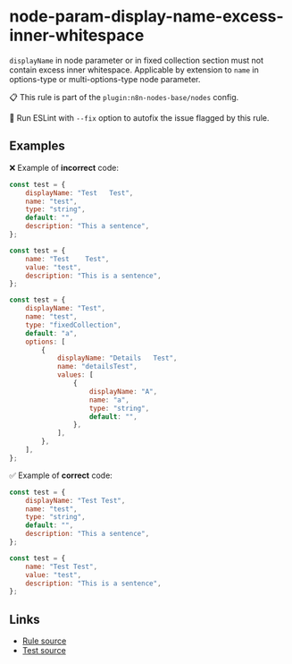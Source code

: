 [//]: # "File generated from a template. Do not edit this file directly."

# node-param-display-name-excess-inner-whitespace

`displayName` in node parameter or in fixed collection section must not contain excess inner whitespace. Applicable by extension to `name` in options-type or multi-options-type node parameter.

📋 This rule is part of the `plugin:n8n-nodes-base/nodes` config.

🔧 Run ESLint with `--fix` option to autofix the issue flagged by this rule.

## Examples

❌ Example of **incorrect** code:

```js
const test = {
	displayName: "Test   Test",
	name: "test",
	type: "string",
	default: "",
	description: "This a sentence",
};

const test = {
	name: "Test    Test",
	value: "test",
	description: "This is a sentence",
};

const test = {
	displayName: "Test",
	name: "test",
	type: "fixedCollection",
	default: "a",
	options: [
		{
			displayName: "Details   Test",
			name: "detailsTest",
			values: [
				{
					displayName: "A",
					name: "a",
					type: "string",
					default: "",
				},
			],
		},
	],
};
```

✅ Example of **correct** code:

```js
const test = {
	displayName: "Test Test",
	name: "test",
	type: "string",
	default: "",
	description: "This a sentence",
};

const test = {
	name: "Test Test",
	value: "test",
	description: "This is a sentence",
};
```

## Links

- [Rule source](../../lib/rules/node-param-display-name-excess-inner-whitespace.ts)
- [Test source](../../tests/node-param-display-name-excess-inner-whitespace.test.ts)
